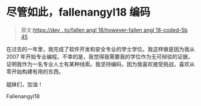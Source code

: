 # 尽管如此，fallenangyl18 编码

> 原文:[https://dev . to/fallen angl 18/however-fallen angl 18-coded-5b 45](https://dev.to/fallenangyl18/nevertheless-fallenangyl18-coded--5b45)

在过去的一年里，我完成了软件开发和安全专业的学士学位。我这样做是因为我从 2007 年开始专业编程。不幸的是，我觉得我需要我的学位作为无可辩驳的证据，证明我作为一名专业人士有某种线索。我坚持编码，因为我喜欢接受挑战，喜欢从零开始构建有用的东西。

姐妹们，加油！

Fallenangyl18